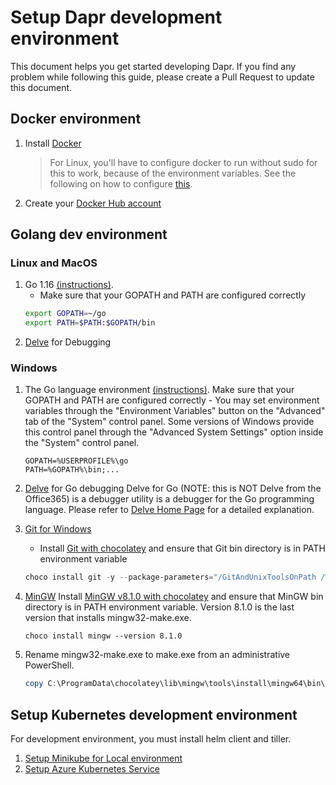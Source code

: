 # Setup Dapr development environment

This document helps you get started developing Dapr. If you find any problem while following this guide, please create a Pull Request to update this document.

## Docker environment

1. Install [Docker](https://docs.docker.com/install/)
    > For Linux, you'll have to configure docker to run without sudo for this to work, because of the environment variables.  See the following on how to configure [this](https://docs.docker.com/install/linux/linux-postinstall/).

2. Create your [Docker Hub account](https://hub.docker.com)


## Golang dev environment

### Linux and MacOS

1. Go 1.16 [(instructions)](https://golang.org/doc/install#tarball).
   * Make sure that your GOPATH and PATH are configured correctly
   ```bash
   export GOPATH=~/go
   export PATH=$PATH:$GOPATH/bin
   ```
2. [Delve](https://github.com/go-delve/delve/tree/master/Documentation/installation) for Debugging

### Windows

1. The Go language environment [(instructions)](https://golang.org/doc/install#windows).
   Make sure that your GOPATH and PATH are configured correctly - You may set environment variables through the "Environment Variables" button on the "Advanced" tab of the "System" control panel. Some versions of Windows provide this control panel through the "Advanced System Settings" option inside the "System" control panel.
   ```
   GOPATH=%USERPROFILE%\go
   PATH=%GOPATH%\bin;...
   ```
2. [Delve](https://github.com/go-delve/delve/tree/master/Documentation/installation) for Go debugging
    Delve for Go (NOTE: this is NOT Delve from the Office365) is a debugger utility is a debugger for the Go programming language.  Please refer to [Delve Home Page](https://github.com/go-delve/delve) for a detailed explanation.
3. [Git for Windows](https://gitforwindows.org)
   * Install [Git with chocolatey](https://chocolatey.org/packages/git) and ensure that Git bin directory is in PATH environment variable
    ```powershell
    choco install git -y --package-parameters="/GitAndUnixToolsOnPath /WindowsTerminal /NoShellIntegration"
    ```
4. [MinGW](http://www.mingw.org/)
  Install [MinGW v8.1.0 with chocolatey](https://chocolatey.org/packages/mingw/8.1.0) and ensure that MinGW bin directory is in PATH environment variable. Version 8.1.0 is the last version that installs mingw32-make.exe.

    ```powesrshell
    choco install mingw --version 8.1.0
    ```
5. Rename mingw32-make.exe to make.exe from an administrative PowerShell.

    ```powershell
    copy C:\ProgramData\chocolatey\lib\mingw\tools\install\mingw64\bin\mingw32-make.exe C:\ProgramData\chocolatey\lib\mingw\tools\install\mingw64\bin\make.exe
    ```

## Setup Kubernetes development environment

For development environment, you must install helm client and tiller.

1. [Setup Minikube for Local environment](https://docs.dapr.io/operations/hosting/kubernetes/cluster/setup-minikube/)
2. [Setup Azure Kubernetes Service](hhttps://docs.dapr.io/operations/hosting/kubernetes/cluster/setup-aks/)
